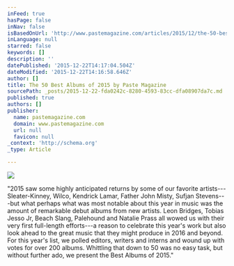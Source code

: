 ```yaml
---
inFeed: true
hasPage: false
inNav: false
isBasedOnUrl: 'http://www.pastemagazine.com/articles/2015/12/the-50-best-albums-of-2015.html'
inLanguage: null
starred: false
keywords: []
description: ''
datePublished: '2015-12-22T14:17:04.504Z'
dateModified: '2015-12-22T14:16:58.646Z'
author: []
title: The 50 Best Albums of 2015 by Paste Magazine
sourcePath: _posts/2015-12-22-fda0242c-8280-4593-83cc-dfa08907da7c.md
published: true
authors: []
publisher:
  name: pastemagazine.com
  domain: www.pastemagazine.com
  url: null
  favicon: null
_context: 'http://schema.org'
_type: Article

---
```

![](http://cdn.pastemagazine.com/www/articles/2015/11/30/best-albums.jpg)

"2015 saw some highly anticipated returns by some of our favorite artists---Sleater-Kinney, Wilco, Kendrick Lamar, Father John Misty, Sufjan Stevens---but what perhaps what was most notable about this year in music was the amount of remarkable debut albums from new artists. Leon Bridges, Tobias Jesso Jr, Beach Slang, Palehound and Natalie Prass all wowed us with their very first full-length efforts---a reason to celebrate this year's work but also look ahead to the great music that they might produce in 2016 and beyond. For this year's list, we polled editors, writers and interns and wound up with votes for over 200 albums. Whittling that down to 50 was no easy task, but without further ado, we present the Best Albums of 2015."